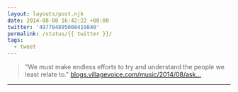 ```yaml
---
layout: layouts/post.njk
date: 2014-08-08 16:42:22 +00:00
twitter: '497784895008419840'
permalink: /status/{{ twitter }}/
tags: 
  - tweet
---
```


> "We must make endless efforts to try and understand the people we least relate to." [blogs.villagevoice.com/music/2014/08/ask…](http://blogs.villagevoice.com/music/2014/08/ask_andrew_wk_right_wing_dad.php)

---
